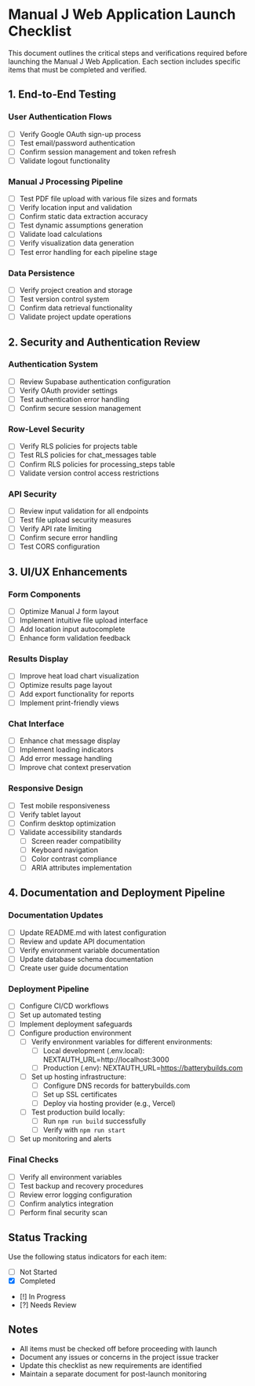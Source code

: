 # Manual J Web Application Launch Checklist

This document outlines the critical steps and verifications required before launching the Manual J Web Application. Each section includes specific items that must be completed and verified.

## 1. End-to-End Testing

### User Authentication Flows
- [ ] Verify Google OAuth sign-up process
- [ ] Test email/password authentication
- [ ] Confirm session management and token refresh
- [ ] Validate logout functionality

### Manual J Processing Pipeline
- [ ] Test PDF file upload with various file sizes and formats
- [ ] Verify location input and validation
- [ ] Confirm static data extraction accuracy
- [ ] Test dynamic assumptions generation
- [ ] Validate load calculations
- [ ] Verify visualization data generation
- [ ] Test error handling for each pipeline stage

### Data Persistence
- [ ] Verify project creation and storage
- [ ] Test version control system
- [ ] Confirm data retrieval functionality
- [ ] Validate project update operations

## 2. Security and Authentication Review

### Authentication System
- [ ] Review Supabase authentication configuration
- [ ] Verify OAuth provider settings
- [ ] Test authentication error handling
- [ ] Confirm secure session management

### Row-Level Security
- [ ] Verify RLS policies for projects table
- [ ] Test RLS policies for chat_messages table
- [ ] Confirm RLS policies for processing_steps table
- [ ] Validate version control access restrictions

### API Security
- [ ] Review input validation for all endpoints
- [ ] Test file upload security measures
- [ ] Verify API rate limiting
- [ ] Confirm secure error handling
- [ ] Test CORS configuration

## 3. UI/UX Enhancements

### Form Components
- [ ] Optimize Manual J form layout
- [ ] Implement intuitive file upload interface
- [ ] Add location input autocomplete
- [ ] Enhance form validation feedback

### Results Display
- [ ] Improve heat load chart visualization
- [ ] Optimize results page layout
- [ ] Add export functionality for reports
- [ ] Implement print-friendly views

### Chat Interface
- [ ] Enhance chat message display
- [ ] Implement loading indicators
- [ ] Add error message handling
- [ ] Improve chat context preservation

### Responsive Design
- [ ] Test mobile responsiveness
- [ ] Verify tablet layout
- [ ] Confirm desktop optimization
- [ ] Validate accessibility standards
  - [ ] Screen reader compatibility
  - [ ] Keyboard navigation
  - [ ] Color contrast compliance
  - [ ] ARIA attributes implementation

## 4. Documentation and Deployment Pipeline

### Documentation Updates
- [ ] Update README.md with latest configuration
- [ ] Review and update API documentation
- [ ] Verify environment variable documentation
- [ ] Update database schema documentation
- [ ] Create user guide documentation

### Deployment Pipeline
- [ ] Configure CI/CD workflows
- [ ] Set up automated testing
- [ ] Implement deployment safeguards
- [ ] Configure production environment
    - [ ] Verify environment variables for different environments:
      - [ ] Local development (.env.local): NEXTAUTH_URL=http://localhost:3000
      - [ ] Production (.env): NEXTAUTH_URL=https://batterybuilds.com
    - [ ] Set up hosting infrastructure:
      - [ ] Configure DNS records for batterybuilds.com
      - [ ] Set up SSL certificates
      - [ ] Deploy via hosting provider (e.g., Vercel)
    - [ ] Test production build locally:
      - [ ] Run `npm run build` successfully
      - [ ] Verify with `npm run start`
- [ ] Set up monitoring and alerts

### Final Checks
- [ ] Verify all environment variables
- [ ] Test backup and recovery procedures
- [ ] Review error logging configuration
- [ ] Confirm analytics integration
- [ ] Perform final security scan

## Status Tracking

Use the following status indicators for each item:
- [ ] Not Started
- [x] Completed
- [!] In Progress
- [?] Needs Review

## Notes

- All items must be checked off before proceeding with launch
- Document any issues or concerns in the project issue tracker
- Update this checklist as new requirements are identified
- Maintain a separate document for post-launch monitoring
